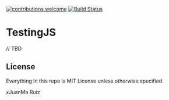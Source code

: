[![contributions welcome](https://img.shields.io/badge/contributions-welcome-brightgreen.svg?style=flat)](https://github.com/dwyl/esta/issues)
[![Build Status](https://travis-ci.org/JuanMaRuiz/testingjs.svg)](https://travis-ci.org/JuanMaRuiz/testingjs)

# TestingJS

// TBD

## License

Everything in this repo is MIT License unless otherwise specified.

xJuanMa Ruiz
